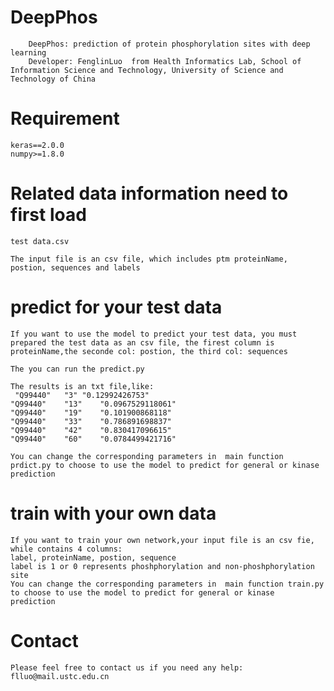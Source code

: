 
DeepPhos
=========
        DeepPhos: prediction of protein phosphorylation sites with deep learning
        Developer: FenglinLuo  from Health Informatics Lab, School of Information Science and Technology, University of Science and             Technology of China

Requirement
=========
    keras==2.0.0
    numpy>=1.8.0

Related data information need to first load
=========
    test data.csv

    The input file is an csv file, which includes ptm proteinName, postion, sequences and labels

predict for your test data
=========
    If you want to use the model to predict your test data, you must prepared the test data as an csv file, the firest column is       
    proteinName,the seconde col: postion, the third col: sequences 

    The you can run the predict.py 

    The results is an txt file,like:
     "Q99440"	"3"	"0.12992426753"
    "Q99440"	"13"	"0.0967529118061"
    "Q99440"	"19"	"0.101900868118"
    "Q99440"	"33"	"0.786891698837"
    "Q99440"	"42"	"0.830417096615"
    "Q99440"	"60"	"0.0784499421716"

    You can change the corresponding parameters in  main function prdict.py to choose to use the model to predict for general or kinase 
    prediction

train with your own data
=====
    If you want to train your own network,your input file is an csv fie, while contains 4 columns:
    label, proteinName, postion, sequence
    label is 1 or 0 represents phoshphorylation and non-phoshphorylation site
    You can change the corresponding parameters in  main function train.py to choose to use the model to predict for general or kinase 
    prediction

Contact
=========
    Please feel free to contact us if you need any help: flluo@mail.ustc.edu.cn
